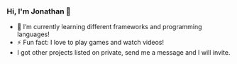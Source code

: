 ### Hi, I'm Jonathan 👋

- 🌱 I’m currently learning different frameworks and programming languages!
- ⚡ Fun fact: I love to play games and watch videos!
- I got other projects listed on private, send me a message and I will invite.
